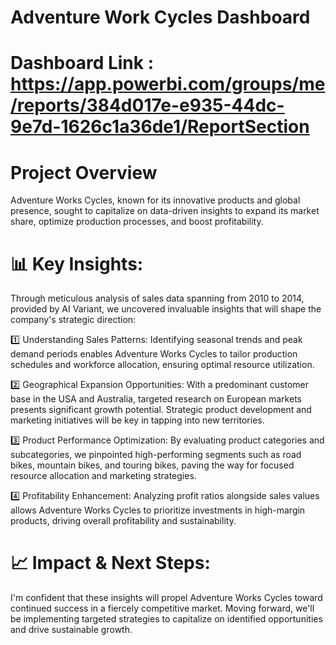 # Adventure Work Cycles Dashboard
# Dashboard Link : https://app.powerbi.com/groups/me/reports/384d017e-e935-44dc-9e7d-1626c1a36de1/ReportSection
# Project Overview
Adventure Works Cycles, known for its innovative products and global presence, sought to capitalize on data-driven insights to expand its market share, optimize production processes, and boost profitability.
# 📊 Key Insights:
Through meticulous analysis of sales data spanning from 2010 to 2014, provided by AI Variant, we uncovered invaluable insights that will shape the company's strategic direction:

1️⃣ Understanding Sales Patterns:
Identifying seasonal trends and peak demand periods enables Adventure Works Cycles to tailor production schedules and workforce allocation, ensuring optimal resource utilization.

2️⃣ Geographical Expansion Opportunities:
With a predominant customer base in the USA and Australia, targeted research on European markets presents significant growth potential. Strategic product development and marketing initiatives will be key in tapping into new territories.

3️⃣ Product Performance Optimization:
By evaluating product categories and subcategories, we pinpointed high-performing segments such as road bikes, mountain bikes, and touring bikes, paving the way for focused resource allocation and marketing strategies.

4️⃣ Profitability Enhancement:
Analyzing profit ratios alongside sales values allows Adventure Works Cycles to prioritize investments in high-margin products, driving overall profitability and sustainability.

# 📈 Impact & Next Steps:
I'm confident that these insights will propel Adventure Works Cycles toward continued success in a fiercely competitive market. Moving forward, we'll be implementing targeted strategies to capitalize on identified opportunities and drive sustainable growth.
